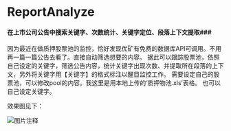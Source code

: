 # ReportAnalyze

#### 在上市公司公告中搜索关键字、次数统计、关键字定位、段落上下文提取###

因为最近在做质押股票池的监控，恰好发现优矿有免费的数据库API可调用。不用再一篇一篇公告去看了。直接自动筛选想要的内容。
据此可以跟踪股票池，依照自己设定的关键字，筛选公告内容，统计关键字出现次数、并提取所在段落的上下文，另外将关键字用【关键字】的格式标注以醒目监控工作。
需要设定自己的股票池，可以修改pool的内容。我这里是用本地上传的‘质押物池.xls’表格。
也可以自己设定关键字。


效果图见下：

![![图片注释](http://storage-uqer.datayes.com/57889fe2228e5b89f2931e0a/76383312-3b92-11e7-8239-0242ac140004)](http://storage-uqer.datayes.com/57889fe2228e5b89f2931e0a/76383312-3b92-11e7-8239-0242ac140004)